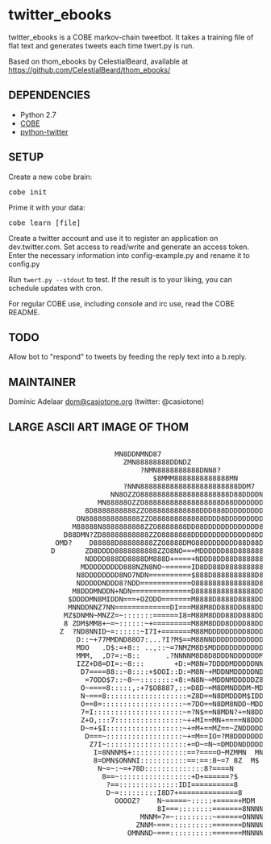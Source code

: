 # twitter_ebooks

twitter_ebooks is a COBE markov-chain tweetbot. It takes a training file of flat text and generates tweets each time twert.py is run.

Based on thom_ebooks by CelestialBeard, available at https://github.com/CelestialBeard/thom_ebooks/

## DEPENDENCIES
* Python 2.7
* [COBE](https://github.com/pteichman/cobe)
* [python-twitter](http://code.google.com/p/python-twitter/)

## SETUP

Create a new cobe brain:

<pre>cobe init</pre>

Prime it with your data:

<pre>cobe learn [file]</pre>

Create a twitter account and use it to register an application on dev.twitter.com. Set access to read/write and generate an access token. Enter the necessary information into config-example.py and rename it to config.py

Run `twert.py --stdout` to test. If the result is to your liking, you can schedule updates with cron.

For regular COBE use, including console and irc use, read the COBE README.

## TODO

Allow bot to "respond" to tweets by feeding the reply text into a b.reply.

## MAINTAINER

Dominic Adelaar <dom@casiotone.org> (twitter: @casiotone)

## LARGE ASCII ART IMAGE OF THOM

<pre>
                                                                                
                         MN8DDNMND87                                            
                           ZMN88888888DDNDZ                                     
                               ?NMN8888888888DNN8?                              
                                  $8MMM8888888888888MN                          
                           ?NNN88888888888888888888888DDM7                      
                        NN8OZZO888888888888888888888D88DDDDNNN7                 
                     MN88888OZZO888888888888888888D88DDDDDDD8D8DM7              
                  8D8888888888ZZO888888888888DDD888DDDDDDDDDDDDDD8N$            
                ON8888888888888ZZO888888888888DDDD8DDDDDDDDD8888D88DN           
               M88888N8888888888ZZO8888888DD88DDDDDDDDDDDDD8888888888N          
             D88DMN?ZD88888888888ZZO8888888DDDDDDDDDDDDDD8DD8888888888NI        
           OMD?    D88888D88888888ZZO8888DMO88DDDDDDDD88D88D888888888N8D8       
          D       ZD8DDDD8888888888ZZO8NO===MDDDDDD88D8888888888888888MM88      
                  NDDDD888DD8888DM888D+====+NDDD8DD88D8888888888888888D?DN8     
                 MDDDDDDDDD888NZN8NO~======ID8DD88D88888888888888888888N  M$    
                N8DDDDDDDD8NO7NDN==========$888D8888888888D8888D88D8888D        
                NDDDDDNDDD8?NDD============O88888888888888D8888D88D888888       
               M8DDDMNDDN+NDN==============D88888888888888DD888DD8DD88D8N       
              $DDDDMN8MIDDN===+OZODO=======M8888D8888D8888DD888DD88D88D8M       
              MNNDDNNZ7NN=============DI===M88M8DD888DD888DDD88DDDDDD8DDN       
             MZ$DNMN~MNZZ=~:::::::======I8=M88M8DDD88DD888DDDDDDDDDDDDDDN       
             8 ZDM$MM8+~=~::::::~+=========M88M8DDD8DDDD88DDDDDDDDDDDDDDN       
            Z  ?ND8NNID~=::::::~I7I+=======M88MDDDDDDDDD8DDDDDDDDDDDDDDDM       
                D::~+77MMDND88O7:...?I?M$==M88NNDDDDDDDDDDDDDDDDDDDDDDDDD       
                MDO   .D$:=+8:: ..,::~=7NMZM8D$MDDDDDDDDDDDD8DDDDDMDDDDDZ       
                MMM,  ,D?=:~8::      .?NNNNM8D8D8DDDNDDDDDDMDDDDDDDM8DDN        
                IZZ+D8=DI=:~8:::       +D:=M8N=7DDDDMDDDDDNNDDDDDDDMNDDN        
                 D7====88::~8::::+$OOI::D:=M8N~+MDDNMDDDDDNDDDDDDDDND8DO        
                  =7ODD$7::~8~~::::::::+8:=N8N~=MDDNMDDDDDZ8DDDDDDDM MD7        
                 O~====8:::::,:+7$O8887,::=D8D~=M8DMNDDDM~MDDDDDDDDM MD         
                 N~===8:::::::::::::::::::=Z8D==N8DMDDDM$IDDDDDDDDDM  M         
                 O==8=:::::::::::::::::::~=7DO==N8DM8NDD~MDDDDDDNDDM  MI        
                 7=I:::::::::::::::::::::~=?N$==N8MDN?+=N8DDDDDMODDD  ZZ        
                 Z+O,:::7::::::::::::::::~++MI==MN+====N8DDDDDDO7DD8   8        
                 D~=+$I::::::::::::::::::~+=M+==MZ==~ZNDDDDDDDN M8N             
                  D===~::::::::::::::::::~+=M==IO=?M8DDDDDDDDN  NDD             
                   Z7I~:::::::::::::::::::+=D~=N~=DMDDNDDDDDM  M8N              
                    I=8NNNM$+:::::::::::::==?====O~MZMMN  MN  $DDZ              
                    8=DMN$ONNNI:::::::::::==:==:8~=7 8Z  M$   MNZ               
                     N~=~:~=+78D::::::::::::::8?====N                           
                      8==~:::::::::::::::::+D+======?$                          
                       ?==::::::::::::::IDI==========8                          
                       D~=:::::::::I8D7+==============8                         
                         OOOOZ?    N~=====~:::::+=====+MDM                      
                                   8I===::::::::=======8NNNN                    
                               MNNM=7=~:::::::::~======ONNNNNN                  
                              ZNNM~===::::::::::=======DNNNNNNNM                
                            OMNNND~===::::::::::=======MNNNNNNNNNM?             
</pre>
